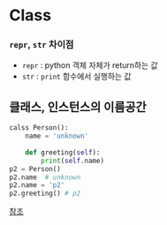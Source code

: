 # Class

### `repr`, `str` 차이점

* `repr` : python 객체 자체가 return하는 값
*  `str` : `print` 함수에서 실행하는 값



## 클래스, 인스턴스의 이름공간

```python
calss Person():
    name = 'unknown'
    
    def greeting(self):
        print(self.name)
p2 = Person()
p2.name  # unknown
p2.name = 'p2'
p2.greeting() # p2
```

[참조](http://bit.do/oop_instro_00)

